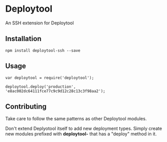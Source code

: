 Deploytool
==========

An SSH extension for Deploytool

## Installation

    npm install deploytool-ssh --save

## Usage

    var deploytool = require('deploytool');

    deploytool.deploy('production', 'e8ac002dc64111fce77c9c9d12c28c13c3f98aa2');

## Contributing

Take care to follow the same patterns as other Deploytool modules.

Don't extend Deplyotool itself to add new deployment types. Simply create new modules
prefixed with **deploytool-** that has a "deploy" method in it.
